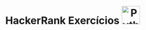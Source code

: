 # <p align= 'center'> HackerRank Exercícios <img  alt="Python" src="https://media.giphy.com/media/hpFCIpvGxUKgTfjRKl/giphy.gif" width="50"> </p>

